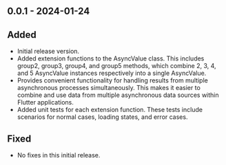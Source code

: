 ## 0.0.1 - 2024-01-24

## Added
- Initial release version.
- Added extension functions to the AsyncValue class. This includes group2, group3, group4, and group5 methods, which combine 2, 3, 4, and 5 AsyncValue instances respectively into a single AsyncValue.
- Provides convenient functionality for handling results from multiple asynchronous processes simultaneously. This makes it easier to combine and use data from multiple asynchronous data sources within Flutter applications.
- Added unit tests for each extension function. These tests include scenarios for normal cases, loading states, and error cases.

## Fixed
- No fixes in this initial release.
